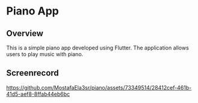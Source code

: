 # Piano App

## Overview

This is a simple piano app developed using Flutter. The application allows users to play music with piano.

## Screenrecord
https://github.com/MostafaEla3sr/piano/assets/73349514/28412cef-461b-41d5-aef8-8ffab44eb6bc

